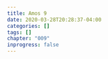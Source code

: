 ```yaml
---
title: Amos 9
date: 2020-03-28T20:28:37-04:00
categories: []
tags: []
chapter: "009"
inprogress: false
---
```


